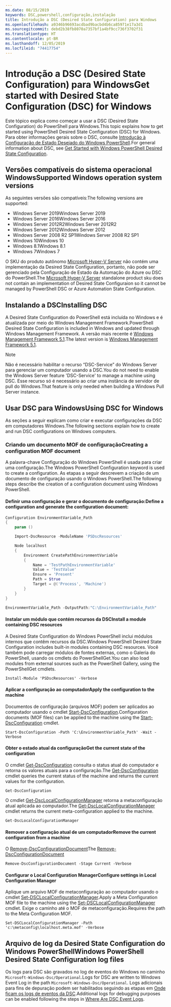 ```yaml
---
ms.date: 08/15/2019
keywords: DSC,powershell,configuração,instalação
title: Introdução a DSC (Desired State Configuration) para Windows
ms.openlocfilehash: a9346b96693acdbad9bacbd4b6ca85971e17a3d1
ms.sourcegitcommit: debd2b38fb8070a7357bf1a4bf9cc736f3702f31
ms.translationtype: HT
ms.contentlocale: pt-BR
ms.lasthandoff: 12/05/2019
ms.locfileid: "74417754"
---
```

# <a name="get-started-with-desired-state-configuration-dsc-for-windows"></a><span data-ttu-id="bd221-103">Introdução a DSC (Desired State Configuration) para Windows</span><span class="sxs-lookup"><span data-stu-id="bd221-103">Get started with Desired State Configuration (DSC) for Windows</span></span>

<span data-ttu-id="bd221-104">Este tópico explica como começar a usar a DSC (Desired State Configuration) do PowerShell para Windows.</span><span class="sxs-lookup"><span data-stu-id="bd221-104">This topic explains how to get started using PowerShell Desired State Configuration (DSC) for Windows.</span></span>
<span data-ttu-id="bd221-105">Para obter informações gerais sobre o DSC, consulte [Introdução à Configuração de Estado Desejado do Windows PowerShell](../overview/overview.md).</span><span class="sxs-lookup"><span data-stu-id="bd221-105">For general information about DSC, see [Get Started with Windows PowerShell Desired State Configuration](../overview/overview.md).</span></span>

## <a name="supported-windows-operation-system-versions"></a><span data-ttu-id="bd221-106">Versões compatíveis do sistema operacional Windows</span><span class="sxs-lookup"><span data-stu-id="bd221-106">Supported Windows operation system versions</span></span>

<span data-ttu-id="bd221-107">As seguintes versões são compatíveis:</span><span class="sxs-lookup"><span data-stu-id="bd221-107">The following versions are supported:</span></span>

- <span data-ttu-id="bd221-108">Windows Server 2019</span><span class="sxs-lookup"><span data-stu-id="bd221-108">Windows Server 2019</span></span>
- <span data-ttu-id="bd221-109">Windows Server 2016</span><span class="sxs-lookup"><span data-stu-id="bd221-109">Windows Server 2016</span></span>
- <span data-ttu-id="bd221-110">Windows Server 2012R2</span><span class="sxs-lookup"><span data-stu-id="bd221-110">Windows Server 2012R2</span></span>
- <span data-ttu-id="bd221-111">Windows Server 2012</span><span class="sxs-lookup"><span data-stu-id="bd221-111">Windows Server 2012</span></span>
- <span data-ttu-id="bd221-112">Windows Server 2008 R2 SP1</span><span class="sxs-lookup"><span data-stu-id="bd221-112">Windows Server 2008 R2 SP1</span></span>
- <span data-ttu-id="bd221-113">Windows 10</span><span class="sxs-lookup"><span data-stu-id="bd221-113">Windows 10</span></span>
- <span data-ttu-id="bd221-114">Windows 8.1</span><span class="sxs-lookup"><span data-stu-id="bd221-114">Windows 8.1</span></span>
- <span data-ttu-id="bd221-115">Windows 7</span><span class="sxs-lookup"><span data-stu-id="bd221-115">Windows 7</span></span>

<span data-ttu-id="bd221-116">O SKU do produto autônomo [Microsoft Hyper-V Server](/windows-server/virtualization/hyper-v/hyper-v-server-2016) não contém uma implementação da Desired State Configuration, portanto, não pode ser gerenciado pela Configuração de Estado da Automação do Azure ou DSC do PowerShell.</span><span class="sxs-lookup"><span data-stu-id="bd221-116">The [Microsoft Hyper-V Server](/windows-server/virtualization/hyper-v/hyper-v-server-2016) standalone product sku does not contain an implementation of Desired State Configuraion so it cannot be managed by PowerShell DSC or Azure Automation State Configuration.</span></span>

## <a name="installing-dsc"></a><span data-ttu-id="bd221-117">Instalando a DSC</span><span class="sxs-lookup"><span data-stu-id="bd221-117">Installing DSC</span></span>

<span data-ttu-id="bd221-118">A Desired State Configuration do PowerShell está incluída no Windows e é atualizada por meio do Windows Management Framework.</span><span class="sxs-lookup"><span data-stu-id="bd221-118">PowerShell Desired State Configuration is included in Windows and updated through Windows Management Framework.</span></span>
<span data-ttu-id="bd221-119">A versão mais recente é [Windows Management Framework 5.1](https://www.microsoft.com/en-us/download/details.aspx?id=54616).</span><span class="sxs-lookup"><span data-stu-id="bd221-119">The latest version is [Windows Management Framework 5.1](https://www.microsoft.com/en-us/download/details.aspx?id=54616).</span></span>

> [!NOTE]
> <span data-ttu-id="bd221-120">Não é necessário habilitar o recurso “DSC-Service” do Windows Server para gerenciar um computador usando a DSC.</span><span class="sxs-lookup"><span data-stu-id="bd221-120">You do not need to enable the Windows Server feature 'DSC-Service' to manage a machine using DSC.</span></span>
> <span data-ttu-id="bd221-121">Esse recurso só é necessário ao criar uma instância de servidor de pull do Windows.</span><span class="sxs-lookup"><span data-stu-id="bd221-121">That feature is only needed when building a Windows Pull Server instance.</span></span>

## <a name="using-dsc-for-windows"></a><span data-ttu-id="bd221-122">Usar DSC para Windows</span><span class="sxs-lookup"><span data-stu-id="bd221-122">Using DSC for Windows</span></span>

<span data-ttu-id="bd221-123">As seções a seguir explicam como criar e executar configurações da DSC em computadores Windows.</span><span class="sxs-lookup"><span data-stu-id="bd221-123">The following sections explain how to create and run DSC configurations on Windows computers.</span></span>

### <a name="creating-a-configuration-mof-document"></a><span data-ttu-id="bd221-124">Criando um documento MOF de configuração</span><span class="sxs-lookup"><span data-stu-id="bd221-124">Creating a configuration MOF document</span></span>

<span data-ttu-id="bd221-125">A palavra-chave Configuração do Windows PowerShell é usada para criar uma configuração.</span><span class="sxs-lookup"><span data-stu-id="bd221-125">The Windows PowerShell Configuration keyword is used to create a configuration.</span></span>
<span data-ttu-id="bd221-126">As etapas a seguir descrevem a criação de um documento de configuração usando o Windows PowerShell.</span><span class="sxs-lookup"><span data-stu-id="bd221-126">The following steps describe the creation of a configuration document using Windows PowerShell.</span></span>

#### <a name="define-a-configuration-and-generate-the-configuration-document"></a><span data-ttu-id="bd221-127">Definir uma configuração e gerar o documento de configuração:</span><span class="sxs-lookup"><span data-stu-id="bd221-127">Define a configuration and generate the configuration document:</span></span>

```powershell
Configuration EnvironmentVariable_Path
{
    param ()

    Import-DscResource -ModuleName 'PSDscResources'

    Node localhost
    {
        Environment CreatePathEnvironmentVariable
        {
            Name = 'TestPathEnvironmentVariable'
            Value = 'TestValue'
            Ensure = 'Present'
            Path = $true
            Target = @('Process', 'Machine')
        }
    }
}

EnvironmentVariable_Path -OutputPath:"C:\EnvironmentVariable_Path"
```
#### <a name="install-a-module-containing-dsc-resources"></a><span data-ttu-id="bd221-128">Instalar um módulo que contém recursos da DSC</span><span class="sxs-lookup"><span data-stu-id="bd221-128">Install a module containing DSC resources</span></span>

<span data-ttu-id="bd221-129">A Desired State Configuration do Windows PowerShell inclui módulos internos que contêm recursos da DSC.</span><span class="sxs-lookup"><span data-stu-id="bd221-129">Windows PowerShell Desired State Configuration includes built-in modules containing DSC resources.</span></span>
<span data-ttu-id="bd221-130">Você também pode carregar módulos de fontes externas, como o Galeria do PowerShell, usando os cmdlets do PowerShellGet.</span><span class="sxs-lookup"><span data-stu-id="bd221-130">You can also load modules from external sources such as the PowerShell Gallery, using the PowerShellGet cmdlets.</span></span>

`Install-Module 'PSDscResources' -Verbose`

#### <a name="apply-the-configuration-to-the-machine"></a><span data-ttu-id="bd221-131">Aplicar a configuração ao computador</span><span class="sxs-lookup"><span data-stu-id="bd221-131">Apply the configuration to the machine</span></span>

<span data-ttu-id="bd221-132">Documentos de configuração (arquivos MOF) podem ser aplicados ao computador usando o cmdlet [Start-DscConfiguration](/powershell/module/psdesiredstateconfiguration/start-dscconfiguration).</span><span class="sxs-lookup"><span data-stu-id="bd221-132">Configuration documents (MOF files) can be applied to the machine using the [Start-DscConfiguration](/powershell/module/psdesiredstateconfiguration/start-dscconfiguration) cmdlet.</span></span>

`Start-DscConfiguration -Path 'C:\EnvironmentVariable_Path' -Wait -Verbose`

#### <a name="get-the-current-state-of-the-configuration"></a><span data-ttu-id="bd221-133">Obter o estado atual da configuração</span><span class="sxs-lookup"><span data-stu-id="bd221-133">Get the current state of the configuration</span></span>

<span data-ttu-id="bd221-134">O cmdlet [Get-DscConfiguration](/powershell/module/psdesiredstateconfiguration/get-dscconfiguration) consulta o status atual do computador e retorna os valores atuais para a configuração.</span><span class="sxs-lookup"><span data-stu-id="bd221-134">The [Get-DscConfiguration](/powershell/module/psdesiredstateconfiguration/get-dscconfiguration) cmdlet queries the current status of the machine and returns the current values for the configuration.</span></span>

`Get-DscConfiguration`

<span data-ttu-id="bd221-135">O cmdlet [Get-DscLocalConfigurationManager](/powershell/module/psdesiredstateconfiguration/get-dscLocalConfigurationManager) retorna a metaconfiguração atual aplicada ao computador.</span><span class="sxs-lookup"><span data-stu-id="bd221-135">The [Get-DscLocalConfigurationManager](/powershell/module/psdesiredstateconfiguration/get-dscLocalConfigurationManager) cmdlet returns the current meta-configuration applied to the machine.</span></span>

`Get-DscLocalConfigurationManager`

#### <a name="remove-the-current-configuration-from-a-machine"></a><span data-ttu-id="bd221-136">Remover a configuração atual de um computador</span><span class="sxs-lookup"><span data-stu-id="bd221-136">Remove the current configuration from a machine</span></span>

<span data-ttu-id="bd221-137">O [Remove-DscConfigurationDocument](/powershell/module/psdesiredstateconfiguration/remove-dscconfigurationdocument)</span><span class="sxs-lookup"><span data-stu-id="bd221-137">The [Remove-DscConfigurationDocument](/powershell/module/psdesiredstateconfiguration/remove-dscconfigurationdocument)</span></span>

`Remove-DscConfigurationDocument -Stage Current -Verbose`

#### <a name="configure-settings-in-local-configuration-manager"></a><span data-ttu-id="bd221-138">Configurar o Local Configuration Manager</span><span class="sxs-lookup"><span data-stu-id="bd221-138">Configure settings in Local Configuration Manager</span></span>

<span data-ttu-id="bd221-139">Aplique um arquivo MOF de metaconfiguração ao computador usando o cmdlet [Set-DSCLocalConfigurationManager](/powershell/module/PSDesiredStateConfiguration/Set-DscLocalConfigurationManager).</span><span class="sxs-lookup"><span data-stu-id="bd221-139">Apply a Meta Configuration MOF file to the machine using the [Set-DSCLocalConfigurationManager](/powershell/module/PSDesiredStateConfiguration/Set-DscLocalConfigurationManager) cmdlet.</span></span>
<span data-ttu-id="bd221-140">Exige o caminho até o MOF de metaconfiguração.</span><span class="sxs-lookup"><span data-stu-id="bd221-140">Requires the path to the Meta Configuration MOF.</span></span>

`Set-DSCLocalConfigurationManager -Path 'c:\metaconfig\localhost.meta.mof' -Verbose`

## <a name="windows-powershell-desired-state-configuration-log-files"></a><span data-ttu-id="bd221-141">Arquivo de log da Desired State Configuration do Windows PowerShell</span><span class="sxs-lookup"><span data-stu-id="bd221-141">Windows PowerShell Desired State Configuration log files</span></span>

<span data-ttu-id="bd221-142">Os logs para DSC são gravados no log de eventos do Windows no caminho `Microsoft-Windows-Dsc/Operational`.</span><span class="sxs-lookup"><span data-stu-id="bd221-142">Logs for DSC are written to Windows Event Log in the path `Microsoft-Windows-Dsc/Operational`.</span></span>
<span data-ttu-id="bd221-143">Logs adicionais para fins de depuração podem ser habilitados seguindo as etapas em [Onde ficam os logs de eventos da DSC](/powershell/scripting/dsc/troubleshooting/troubleshooting#where-are-dsc-event-logs).</span><span class="sxs-lookup"><span data-stu-id="bd221-143">Additional logs for debugging purposes can be enabled following the steps in [Where Are DSC Event Logs](/powershell/scripting/dsc/troubleshooting/troubleshooting#where-are-dsc-event-logs).</span></span>
